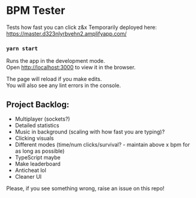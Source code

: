 # BPM Tester

Tests how fast you can click z&x
Temporarily deployed here: https://master.d323nlyrbvehn2.amplifyapp.com/

### `yarn start`

Runs the app in the development mode.\
Open [http://localhost:3000](http://localhost:3000) to view it in the browser.

The page will reload if you make edits.\
You will also see any lint errors in the console.

## Project Backlog:

* Multiplayer (sockets?)
* Detailed statistics
* Music in background (scaling with how fast you are typing)?
* Clicking visuals
* Different modes (time/num clicks/survival? - maintain above x bpm for as long as possible)
* TypeScript maybe
* Make leaderboard
* Anticheat lol
* Cleaner UI

Please, if you see something wrong, raise an issue on this repo!
